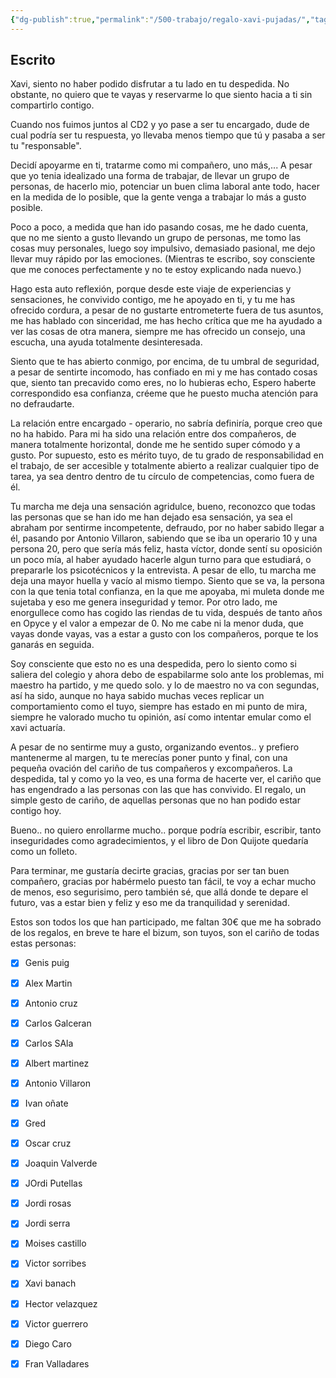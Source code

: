 ```yaml
---
{"dg-publish":true,"permalink":"/500-trabajo/regalo-xavi-pujadas/","tags":"gardenEntry","dgEnableSearch":false}
---
```


## Escrito

Xavi, siento no haber podido disfrutar a tu lado en tu despedida. No obstante, no quiero que te vayas  y reservarme lo que siento hacia a ti sin compartirlo contigo.

Cuando nos fuimos juntos al CD2 y yo pase a ser tu encargado, dude de cual podría ser tu respuesta, yo llevaba menos tiempo que tú y pasaba a ser tu "responsable".

Decidí apoyarme en ti, tratarme como mi compañero, uno más,... A pesar que yo tenia idealizado una forma de trabajar, de llevar un grupo de personas, de hacerlo mio, potenciar un buen clima laboral ante todo, hacer en la medida de lo posible, que la gente venga a trabajar lo más a gusto posible. 

Poco a poco, a medida que han ido pasando cosas, me he dado cuenta, que no me siento a gusto llevando un grupo de personas, me tomo las cosas muy personales, luego soy impulsivo, demasiado pasional, me dejo llevar muy rápido por las emociones. (Mientras te escribo, soy consciente que me conoces perfectamente y no te estoy explicando nada nuevo.) 

Hago esta auto reflexión, porque desde este viaje de experiencias y sensaciones, he convivido contigo, me he apoyado en ti, y tu me has ofrecido cordura, a pesar de no gustarte entrometerte fuera de tus asuntos, me has hablado con sinceridad, me has hecho crítica que me ha ayudado a ver las cosas de otra manera, siempre me has ofrecido un consejo, una escucha, una ayuda totalmente desinteresada.

Siento que te has abierto conmigo, por encima, de tu umbral de seguridad, a pesar de sentirte incomodo, has confiado en mi y me has contado cosas que, siento tan precavido como eres, no lo hubieras echo, Espero haberte correspondido esa confianza,  créeme que he puesto mucha atención para no defraudarte.

La relación entre encargado - operario, no sabría definiría, porque creo que no ha habido. Para mi ha sido una relación entre dos compañeros, de manera totalmente horizontal, donde me he sentido super cómodo y a gusto. Por supuesto, esto es mérito tuyo, de tu grado de responsabilidad en el trabajo,  de ser accesible y totalmente abierto a realizar cualquier tipo de tarea, ya sea dentro dentro de tu círculo de competencias, como fuera de él.

Tu marcha me deja una sensación agridulce, bueno, reconozco que todas las personas que se han ido me han dejado esa sensación, ya sea el abraham por sentirme incompetente, defraudo, por no haber sabido llegar a él, pasando por Antonio Villaron, sabiendo que se iba un operario 10 y una persona 20, pero que sería más feliz, hasta víctor, donde sentí su oposición un poco mía, al haber ayudado hacerle algun turno para que estudiará, o prepararle los psicotécnicos y la entrevista.
A pesar de ello, tu marcha me deja una mayor huella y vacío al mismo tiempo. Siento que se va, la persona con la que tenia total confianza, en la que me apoyaba, mi muleta donde me sujetaba  y eso me genera inseguridad y temor. Por otro lado, me enorgullece como has cogido las riendas de tu vida, después de tanto años en Opyce y el valor a empezar de 0. No me cabe ni la menor duda, que vayas donde vayas, vas a estar a gusto con los compañeros, porque te los ganarás en seguida.

Soy consciente que esto no es una despedida, pero lo siento como si saliera del colegio y ahora debo de espabilarme solo ante los problemas, mi maestro ha partido, y me quedo solo. y lo de maestro no va con segundas, así ha sido,  aunque no haya sabido muchas veces replicar un comportamiento como el tuyo, siempre has estado en mi punto de mira, siempre he valorado mucho tu opinión, así como intentar emular como el xavi actuaría.

A pesar de no sentirme muy a gusto, organizando eventos.. y prefiero mantenerme al margen, tu te merecías poner punto y final, con una pequeña ovación del cariño de tus compañeros y excompañeros. La despedida, tal y como yo la veo, es una forma de hacerte ver, el cariño que has engendrado a las personas con las que has convivido. El regalo, un simple gesto de cariño, de aquellas personas que no han podido estar contigo hoy.

Bueno.. no quiero enrollarme mucho.. porque podría escribir, escribir, tanto inseguridades como agradecimientos, y el libro de Don Quijote quedaría como un folleto.

Para terminar, me gustaría decirte gracias, gracias por ser tan buen compañero, gracias por habérmelo puesto tan fácil, te voy a echar mucho de menos, eso segurisimo, pero también sé, que allá donde te depare el futuro, vas a estar bien y feliz y eso me da tranquilidad y serenidad.


Estos son todos los que han participado, me faltan 30€ que me ha sobrado de los regalos, en breve te hare el bizum, son tuyos, son el cariño de todas estas personas:

- [x] Genis puig
- [x] Alex Martin
- [x] Antonio cruz
- [x] Carlos Galceran
- [x] Carlos SAla
- [x] Albert martinez
- [x] Antonio Villaron
- [x] Ivan oñate
- [x] Gred
- [x] Oscar cruz
- [x] Joaquin Valverde
- [x] JOrdi Putellas
- [x] Jordi rosas
- [x] Jordi serra
- [x] Moises castillo
- [X] Victor sorribes 
- [x] Xavi banach
- [x] Hector velazquez
- [x] Victor guerrero
- [x] Diego Caro
- [x] Fran Valladares



 


